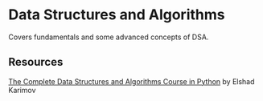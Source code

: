 # Data Structures and Algorithms

Covers fundamentals and some advanced concepts of DSA.

## Resources

[The Complete Data Structures and Algorithms Course in Python](https://www.udemy.com/course/data-structures-and-algorithms-bootcamp-in-python/)  by Elshad Karimov
